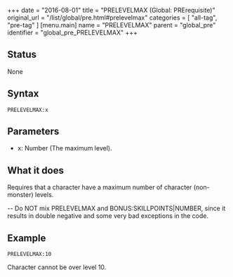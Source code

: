 +++
date = "2016-08-01"
title = "PRELEVELMAX (Global: PRErequisite)"
original_url = "/list/global/pre.html#prelevelmax"
categories = [ "all-tag", "pre-tag" ]
[menu.main]
    name = "PRELEVELMAX"
    parent = "global_pre"
    identifier = "global_pre_PRELEVELMAX"
+++

## Status

None

## Syntax

`PRELEVELMAX:x`

## Parameters

-   x: Number (The maximum level).



What it does
------------

Requires that a character have a maximum number of character
(non-monster) levels.

-- Do NOT mix PRELEVELMAX and BONUS:SKILLPOINTS|NUMBER, since it results
in double negative and some very bad exceptions in the code.

Example
-------

`PRELEVELMAX:10`

Character cannot be over level 10.

